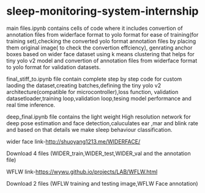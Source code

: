 # sleep-monitoring-system-internship
main files.ipynb contains cells of code where it includes convertion of annotation files from widerface format to yolo format for ease of training(for training set),checking the converted yolo format annotation files by placing them original image( to check the convertion effciency), genrating anchor boxes based on wider face dataset using k means clustering that helps for tiny yolo v2 model and convertion of annotation files from widerface format to yolo format for validation datasets.

final_stiff_to.ipynb file contain complete step by step code for custom laoding the dataset,creating batches,defining the tiny yolo v2 architecture(compatible for microcontroller),loss function, validation datasetloader,training loop,validation loop,tesing model performance and real time inference.

deep_final.ipynb file contains the light weight High resolution network for deep pose estimation and face detection,caluculates ear ,mar and blink rate and based on that details we make sleep behaviour classification. 

wider face link-http://shuoyang1213.me/WIDERFACE/

Download 4 files (WIDER_train,WIDER_test,WIDER_val and the annotation file)

WFLW link-https://wywu.github.io/projects/LAB/WFLW.html

Download 2 files (WFLW training and testing image,WFLW Face annotation)
